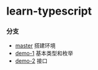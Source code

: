 # learn-typescript

### 分支
- [master](https://github.com/lalalazero/learn-typescript/tree/master) 搭建环境
- [demo-1](https://github.com/lalalazero/learn-typescript/blob/demo-1/note.md) 基本类型和枚举
- [demo-2](https://github.com/lalalazero/learn-typescript/blob/demo-2/note.md) 接口 